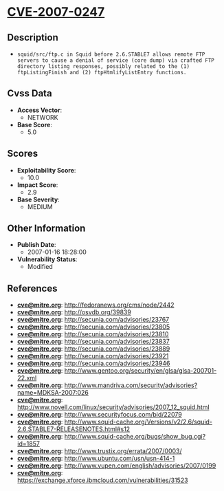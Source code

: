 
# [CVE-2007-0247](https://cve.mitre.org/cgi-bin/cvename.cgi?name=CVE-2007-0247)

## Description

- `squid/src/ftp.c in Squid before 2.6.STABLE7 allows remote FTP servers to cause a denial of service (core dump) via crafted FTP directory listing responses, possibly related to the (1) ftpListingFinish and (2) ftpHtmlifyListEntry functions.`

## Cvss Data

- **Access Vector**:
  - NETWORK
- **Base Score**:
  - 5.0

## Scores

- **Exploitability Score**:
  - 10.0
- **Impact Score**:
  - 2.9
- **Base Severity**:
  - MEDIUM

## Other Information

- **Publish Date**:
  - 2007-01-16 18:28:00
- **Vulnerability Status**:
  - Modified

## References

- **cve@mitre.org**: http://fedoranews.org/cms/node/2442
- **cve@mitre.org**: http://osvdb.org/39839
- **cve@mitre.org**: http://secunia.com/advisories/23767
- **cve@mitre.org**: http://secunia.com/advisories/23805
- **cve@mitre.org**: http://secunia.com/advisories/23810
- **cve@mitre.org**: http://secunia.com/advisories/23837
- **cve@mitre.org**: http://secunia.com/advisories/23889
- **cve@mitre.org**: http://secunia.com/advisories/23921
- **cve@mitre.org**: http://secunia.com/advisories/23946
- **cve@mitre.org**: http://www.gentoo.org/security/en/glsa/glsa-200701-22.xml
- **cve@mitre.org**: http://www.mandriva.com/security/advisories?name=MDKSA-2007:026
- **cve@mitre.org**: http://www.novell.com/linux/security/advisories/2007_12_squid.html
- **cve@mitre.org**: http://www.securityfocus.com/bid/22079
- **cve@mitre.org**: http://www.squid-cache.org/Versions/v2/2.6/squid-2.6.STABLE7-RELEASENOTES.html#s12
- **cve@mitre.org**: http://www.squid-cache.org/bugs/show_bug.cgi?id=1857
- **cve@mitre.org**: http://www.trustix.org/errata/2007/0003/
- **cve@mitre.org**: http://www.ubuntu.com/usn/usn-414-1
- **cve@mitre.org**: http://www.vupen.com/english/advisories/2007/0199
- **cve@mitre.org**: https://exchange.xforce.ibmcloud.com/vulnerabilities/31523
